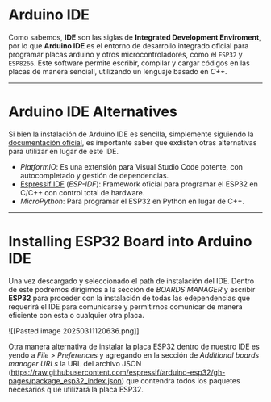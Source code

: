 # Arduino IDE 

Como sabemos, **IDE** son las siglas de **Integrated Development Enviroment**, por lo que **Arduino IDE** es el entorno de desarrollo integrado oficial para programar placas arduino y otros microcontroladores, como el `ESP32` y `ESP8266`. Este software permite escribir, compilar y cargar códigos en las placas de manera senciall, utilizando un lenguaje basado en *C++*.

----
# Arduino IDE Alternatives

Si bien la instalación de Arduino IDE es sencilla, simplemente siguiendo la [documentación oficial](https://docs.arduino.cc/software/ide-v2/tutorials/getting-started/ide-v2-downloading-and-installing/), es importante saber que exdisten otras alternativas para utilizar en lugar de este IDE.

- *PlatformIO*: Es una extensión para Visual Studio Code potente, con autocompletado y gestión de dependencias.
- [Espressif IDF](https://idf.espressif.com/) (*ESP-IDF*): Framework oficial para programar el ESP32 en C/C++ con control total de hardware.
- *MicroPython*: Para programar el ESP32 en Python en lugar de C++. 

----
# Installing ESP32 Board into Arduino IDE 

Una vez descargado y seleccionado el path de instalación del IDE. Dentro de este podremos dirigirnos a la sección de *BOARDS MANAGER* y escribir **ESP32** para proceder con la instalación de todas las edependencias que requerirá el IDE para comunicarse y permitirnos comunicar de manera eficiente con esta o cualquier otra placa.

![[Pasted image 20250311120636.png]]

Otra manera alternativa de instalar la placa ESP32 dentro de nuestro IDE es yendo a *File* > *Preferences* y agregando en la sección de *Additional boards manager URLs* la URL del archivo JSON (https://raw.githubusercontent.com/espressif/arduino-esp32/gh-pages/package_esp32_index.json) que contendra todos los paquetes necesarios q ue utilizará la placa ESP32.